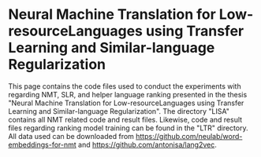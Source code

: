 # Neural Machine Translation for Low-resourceLanguages using Transfer Learning and Similar-language Regularization

This page contains the code files used to conduct the experiments with regarding NMT, SLR, and helper language ranking presented in the thesis "Neural Machine Translation for Low-resourceLanguages using Transfer Learning and Similar-language Regularization". The directory "LISA" contains all NMT related code and result files. Likewise, code and result files regarding ranking model training can be found in the "LTR" directory. All data used can be downloaded from https://github.com/neulab/word-embeddings-for-nmt and https://github.com/antonisa/lang2vec.
